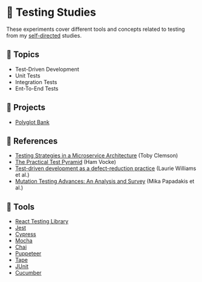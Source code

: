 # :100: Testing Studies

These experiments cover different tools and concepts related to testing from my [self-directed](https://github.com/DanielBrito/self-learning) studies.

## :bookmark_tabs: Topics

- Test-Driven Development
- Unit Tests
- Integration Tests
- Ent-To-End Tests

## :rocket: Projects

- [Polyglot Bank](https://github.com/DanielBrito/tdd-project-node)

## 📃 References

- [Testing Strategies in a Microservice Architecture](https://martinfowler.com/articles/microservice-testing/) (Toby Clemson)
- [The Practical Test Pyramid](https://martinfowler.com/articles/microservice-testing/) (Ham Vocke)
- [Test-driven development as a defect-reduction practice](https://collaboration.csc.ncsu.edu/laurie/Papers/williamsltestDrivenDevelopment.pdf) (Laurie Williams et al.)
- [Mutation Testing Advances: An Analysis and Survey](Articles/mutation_testing_advances-an_analysis_and_survey-papadakis_et_al.pdf) (Mika Papadakis et al.)

## :toolbox: Tools

- [React Testing Library](https://testing-library.com/docs/react-testing-library/intro/)
- [Jest](https://jestjs.io/)
- [Cypress](https://www.cypress.io/)
- [Mocha](https://mochajs.org/)
- [Chai](https://www.chaijs.com/)
- [Puppeteer](https://github.com/puppeteer/puppeteer)
- [Tape](https://github.com/substack/tape)
- [JUnit](https://junit.org/junit5/)
- [Cucumber](https://cucumber.io/)

